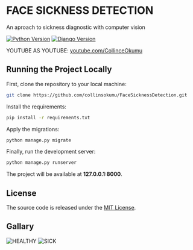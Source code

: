 # FACE SICKNESS DETECTION
An aproach to sickness diagnostic with computer vision

[![Python Version](https://img.shields.io/badge/python-3.7-brightgreen.svg)](https://python.org)
[![Django Version](https://img.shields.io/badge/django-2.1-brightgreen.svg)](https://djangoproject.com)



YOUTUBE AS YOUTUBE: [youtube.com/CollinceOkumu](https://youtu.be/0cNAVeTziIs)

## Running the Project Locally

First, clone the repository to your local machine:

```bash
git clone https://github.com/collinsokumu/FaceSicknessDetection.git
```

Install the requirements:

```bash
pip install -r requirements.txt
```

Apply the migrations:

```bash
python manage.py migrate
```

Finally, run the development server:

```bash
python manage.py runserver
```

The project will be available at **127.0.0.1:8000**.


## License

The source code is released under the [MIT License](https://github.com/sibtc/django-upload-example/blob/master/LICENSE).
## Gallary
![HEALTHY](https://github.com/collinsokumu/FaceSicknessDetection/blob/master/healthy1.png)
![SICK](https://github.com/collinsokumu/FaceSicknessDetection/blob/master/sick.png)
